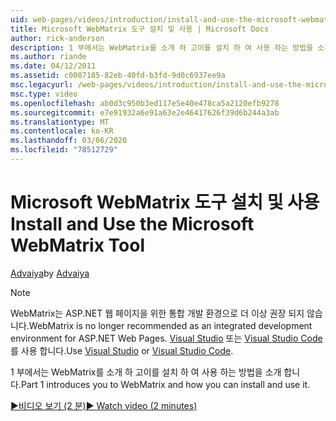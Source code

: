 ```yaml
---
uid: web-pages/videos/introduction/install-and-use-the-microsoft-webmatrix-tool
title: Microsoft WebMatrix 도구 설치 및 사용 | Microsoft Docs
author: rick-anderson
description: 1 부에서는 WebMatrix를 소개 하 고이를 설치 하 여 사용 하는 방법을 소개 합니다.
ms.author: riande
ms.date: 04/12/2011
ms.assetid: c0087185-82eb-40fd-b3fd-9d0c6937ee9a
msc.legacyurl: /web-pages/videos/introduction/install-and-use-the-microsoft-webmatrix-tool
msc.type: video
ms.openlocfilehash: ab0d3c950b3ed117e5e40e478ca5a2120efb9278
ms.sourcegitcommit: e7e91932a6e91a63e2e46417626f39d6b244a3ab
ms.translationtype: MT
ms.contentlocale: ko-KR
ms.lasthandoff: 03/06/2020
ms.locfileid: "78512729"
---
```

# <a name="install-and-use-the-microsoft-webmatrix-tool"></a><span data-ttu-id="b2ddc-103">Microsoft WebMatrix 도구 설치 및 사용</span><span class="sxs-lookup"><span data-stu-id="b2ddc-103">Install and Use the Microsoft WebMatrix Tool</span></span>

<span data-ttu-id="b2ddc-104">[Advaiya](https://twitter.com/Advaiyasolns)</span><span class="sxs-lookup"><span data-stu-id="b2ddc-104">by [Advaiya](https://twitter.com/Advaiyasolns)</span></span>

> [!NOTE] 
> <span data-ttu-id="b2ddc-105">WebMatrix는 ASP.NET 웹 페이지을 위한 통합 개발 환경으로 더 이상 권장 되지 않습니다.</span><span class="sxs-lookup"><span data-stu-id="b2ddc-105">WebMatrix is no longer recommended as an integrated development environment for ASP.NET Web Pages.</span></span> <span data-ttu-id="b2ddc-106">[Visual Studio](xref:aspnet/web-pages/overview/getting-started/program-asp-net-web-pages-in-visual-studio) 또는 [Visual Studio Code](https://code.visualstudio.com/)를 사용 합니다.</span><span class="sxs-lookup"><span data-stu-id="b2ddc-106">Use [Visual Studio](xref:aspnet/web-pages/overview/getting-started/program-asp-net-web-pages-in-visual-studio) or [Visual Studio Code](https://code.visualstudio.com/).</span></span>

<span data-ttu-id="b2ddc-107">1 부에서는 WebMatrix를 소개 하 고이를 설치 하 여 사용 하는 방법을 소개 합니다.</span><span class="sxs-lookup"><span data-stu-id="b2ddc-107">Part 1 introduces you to WebMatrix and how you can install and use it.</span></span>

[<span data-ttu-id="b2ddc-108">&#9654;비디오 보기 (2 분)</span><span class="sxs-lookup"><span data-stu-id="b2ddc-108">&#9654; Watch video (2 minutes)</span></span>](https://channel9.msdn.com/Blogs/ASP-NET-Site-Videos/install-and-use-the-microsoft-webmatrix-tool)
